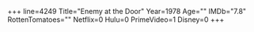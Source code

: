 +++
line=4249
Title="Enemy at the Door"
Year=1978
Age=""
IMDb="7.8"
RottenTomatoes=""
Netflix=0
Hulu=0
PrimeVideo=1
Disney=0
+++

